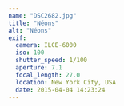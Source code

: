 ```yaml
---
name: "DSC2682.jpg"
title: "Néons"
alt: "Néons"
exif:
  camera: ILCE-6000
  iso: 100
  shutter_speed: 1/100
  aperture: 7.1
  focal_length: 27.0
  location: New York City, USA
  date: 2015-04-04 14:23:24
---
```

